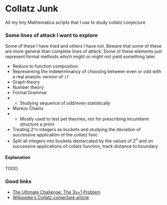 # Collatz Junk
All my tiny Mathematica scripts that I use to study collatz conjecture

### Some lines of attack I want to explore
Some of these I have tried and others I have not. Beware that some of these are more general
than complete lines of attack. Some of these elements just represent formal methods which
might or might not yield something later.

- Reduce to function composition
- Representing the indeterminancy of choosing between even or odd with a real analytic version of `if`
- Graph theory
- Number theory
- Formal Grammar
- - Studying sequence of odd/even statistically
- Markov Chains
- - Mostly used to test pet theories; not for prescribing incumbent structure a priori
- Treating 2^n integers as buckets and studying the deviation of successive application of the collatz func 
- Split all integers into buckets demarcated by the values of 2<sup>n</sup> and on successive applications of collatz function, track distance to boundary

#### Explanation
TODO

### Good links
- [The Ultimate Challenge: The 3x+1 Problem](https://bookstore.ams.org/mbk-78)
- [Wikipedia's Collatz conjecture article](https://en.wikipedia.org/wiki/Collatz_conjecture)
